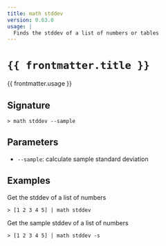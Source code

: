 ```yaml
---
title: math stddev
version: 0.63.0
usage: |
  Finds the stddev of a list of numbers or tables
---
```


<script>
  import { usePageFrontmatter } from '@vuepress/client';
  export default { computed: { frontmatter() { return usePageFrontmatter().value; } } }
</script>

# <code>{{ frontmatter.title }}</code>

<div style='white-space: pre-wrap;'>{{ frontmatter.usage }}</div>

## Signature

```> math stddev --sample```

## Parameters

 -  `--sample`: calculate sample standard deviation

## Examples

Get the stddev of a list of numbers
```shell
> [1 2 3 4 5] | math stddev
```

Get the sample stddev of a list of numbers
```shell
> [1 2 3 4 5] | math stddev -s
```
